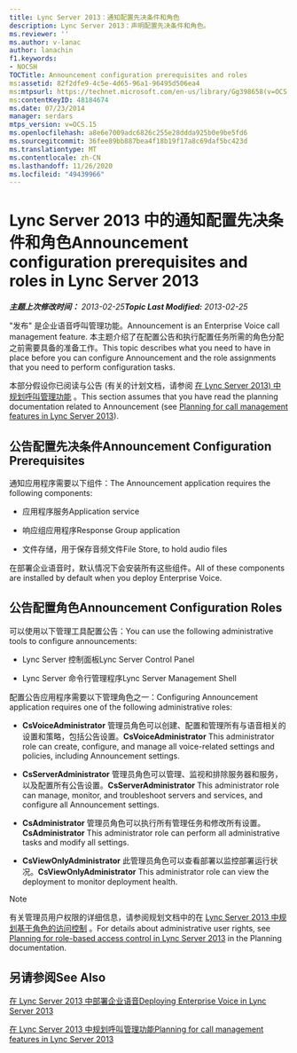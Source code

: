 ```yaml
---
title: Lync Server 2013：通知配置先决条件和角色
description: Lync Server 2013：声明配置先决条件和角色。
ms.reviewer: ''
ms.author: v-lanac
author: lanachin
f1.keywords:
- NOCSH
TOCTitle: Announcement configuration prerequisites and roles
ms:assetid: 82f2dfe9-4c5e-4d65-96a1-96495d506ea4
ms:mtpsurl: https://technet.microsoft.com/en-us/library/Gg398658(v=OCS.15)
ms:contentKeyID: 48184674
ms.date: 07/23/2014
manager: serdars
mtps_version: v=OCS.15
ms.openlocfilehash: a8e6e7009adc6826c255e28ddda925b0e9be5fd6
ms.sourcegitcommit: 36fee89bb887bea4f18b19f17a8c69daf5bc423d
ms.translationtype: MT
ms.contentlocale: zh-CN
ms.lasthandoff: 11/26/2020
ms.locfileid: "49439966"
---
```

# <a name="announcement-configuration-prerequisites-and-roles-in-lync-server-2013"></a><span data-ttu-id="cb890-103">Lync Server 2013 中的通知配置先决条件和角色</span><span class="sxs-lookup"><span data-stu-id="cb890-103">Announcement configuration prerequisites and roles in Lync Server 2013</span></span>

<div data-xmlns="http://www.w3.org/1999/xhtml">

<div class="topic" data-xmlns="http://www.w3.org/1999/xhtml" data-msxsl="urn:schemas-microsoft-com:xslt" data-cs="https://msdn.microsoft.com/">

<div data-asp="https://msdn2.microsoft.com/asp">



</div>

<div id="mainSection">

<div id="mainBody"><span data-ttu-id="cb890-104">

<span> </span></span><span class="sxs-lookup"><span data-stu-id="cb890-104">

<span> </span></span></span>

<span data-ttu-id="cb890-105">_**主题上次修改时间：** 2013-02-25_</span><span class="sxs-lookup"><span data-stu-id="cb890-105">_**Topic Last Modified:** 2013-02-25_</span></span>

<span data-ttu-id="cb890-106">"发布" 是企业语音呼叫管理功能。</span><span class="sxs-lookup"><span data-stu-id="cb890-106">Announcement is an Enterprise Voice call management feature.</span></span> <span data-ttu-id="cb890-107">本主题介绍了在配置公告和执行配置任务所需的角色分配之前需要具备的准备工作。</span><span class="sxs-lookup"><span data-stu-id="cb890-107">This topic describes what you need to have in place before you can configure Announcement and the role assignments that you need to perform configuration tasks.</span></span>

<span data-ttu-id="cb890-108">本部分假设你已阅读与公告 (有关的计划文档，请参阅 [在 Lync Server 2013) 中规划呼叫管理功能](lync-server-2013-planning-for-call-management-features.md) 。</span><span class="sxs-lookup"><span data-stu-id="cb890-108">This section assumes that you have read the planning documentation related to Announcement (see [Planning for call management features in Lync Server 2013](lync-server-2013-planning-for-call-management-features.md)).</span></span>

<div>

## <a name="announcement-configuration-prerequisites"></a><span data-ttu-id="cb890-109">公告配置先决条件</span><span class="sxs-lookup"><span data-stu-id="cb890-109">Announcement Configuration Prerequisites</span></span>

<span data-ttu-id="cb890-110">通知应用程序需要以下组件：</span><span class="sxs-lookup"><span data-stu-id="cb890-110">The Announcement application requires the following components:</span></span>

  - <span data-ttu-id="cb890-111">应用程序服务</span><span class="sxs-lookup"><span data-stu-id="cb890-111">Application service</span></span>

  - <span data-ttu-id="cb890-112">响应组应用程序</span><span class="sxs-lookup"><span data-stu-id="cb890-112">Response Group application</span></span>

  - <span data-ttu-id="cb890-113">文件存储，用于保存音频文件</span><span class="sxs-lookup"><span data-stu-id="cb890-113">File Store, to hold audio files</span></span>

<span data-ttu-id="cb890-114">在部署企业语音时，默认情况下会安装所有这些组件。</span><span class="sxs-lookup"><span data-stu-id="cb890-114">All of these components are installed by default when you deploy Enterprise Voice.</span></span>

</div>

<div>

## <a name="announcement-configuration-roles"></a><span data-ttu-id="cb890-115">公告配置角色</span><span class="sxs-lookup"><span data-stu-id="cb890-115">Announcement Configuration Roles</span></span>

<span data-ttu-id="cb890-116">可以使用以下管理工具配置公告：</span><span class="sxs-lookup"><span data-stu-id="cb890-116">You can use the following administrative tools to configure announcements:</span></span>

  - <span data-ttu-id="cb890-117">Lync Server 控制面板</span><span class="sxs-lookup"><span data-stu-id="cb890-117">Lync Server Control Panel</span></span>

  - <span data-ttu-id="cb890-118">Lync Server 命令行管理程序</span><span class="sxs-lookup"><span data-stu-id="cb890-118">Lync Server Management Shell</span></span>

<span data-ttu-id="cb890-119">配置公告应用程序需要以下管理角色之一：</span><span class="sxs-lookup"><span data-stu-id="cb890-119">Configuring Announcement application requires one of the following administrative roles:</span></span>

  - <span data-ttu-id="cb890-120">**CsVoiceAdministrator**   管理员角色可以创建、配置和管理所有与语音相关的设置和策略，包括公告设置。</span><span class="sxs-lookup"><span data-stu-id="cb890-120">**CsVoiceAdministrator**   This administrator role can create, configure, and manage all voice-related settings and policies, including Announcement settings.</span></span>

  - <span data-ttu-id="cb890-121">**CsServerAdministrator**   管理员角色可以管理、监视和排除服务器和服务，以及配置所有公告设置。</span><span class="sxs-lookup"><span data-stu-id="cb890-121">**CsServerAdministrator**   This administrator role can manage, monitor, and troubleshoot servers and services, and configure all Announcement settings.</span></span>

  - <span data-ttu-id="cb890-122">**CsAdministrator**   管理员角色可以执行所有管理任务和修改所有设置。</span><span class="sxs-lookup"><span data-stu-id="cb890-122">**CsAdministrator**   This administrator role can perform all administrative tasks and modify all settings.</span></span>

  - <span data-ttu-id="cb890-123">**CsViewOnlyAdministrator**   此管理员角色可以查看部署以监控部署运行状况。</span><span class="sxs-lookup"><span data-stu-id="cb890-123">**CsViewOnlyAdministrator**   This administrator role can view the deployment to monitor deployment health.</span></span>

<div>


> [!NOTE]  
> <span data-ttu-id="cb890-124">有关管理员用户权限的详细信息，请参阅规划文档中的在 <A href="lync-server-2013-planning-for-role-based-access-control.md">Lync Server 2013 中规划基于角色的访问控制</A> 。</span><span class="sxs-lookup"><span data-stu-id="cb890-124">For details about administrative user rights, see <A href="lync-server-2013-planning-for-role-based-access-control.md">Planning for role-based access control in Lync Server 2013</A> in the Planning documentation.</span></span>



</div>

</div>

<div>

## <a name="see-also"></a><span data-ttu-id="cb890-125">另请参阅</span><span class="sxs-lookup"><span data-stu-id="cb890-125">See Also</span></span>


[<span data-ttu-id="cb890-126">在 Lync Server 2013 中部署企业语音</span><span class="sxs-lookup"><span data-stu-id="cb890-126">Deploying Enterprise Voice in Lync Server 2013</span></span>](lync-server-2013-deploying-enterprise-voice.md)  


[<span data-ttu-id="cb890-127">在 Lync Server 2013 中规划呼叫管理功能</span><span class="sxs-lookup"><span data-stu-id="cb890-127">Planning for call management features in Lync Server 2013</span></span>](lync-server-2013-planning-for-call-management-features.md)  
  

<span data-ttu-id="cb890-128"></div>

</div>

<span> </span>

</div>

</div>

</span><span class="sxs-lookup"><span data-stu-id="cb890-128"></div>

</div>

<span> </span>

</div>

</div>

</span></span></div>

